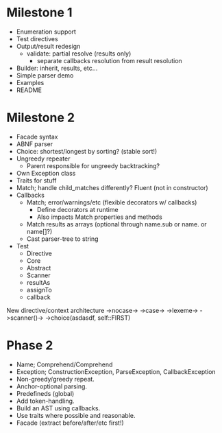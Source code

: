 Milestone 1
===========
-	Enumeration support
-	Test directives
-	Output/result redesign
	-	validate: partial resolve (results only)
		-	separate callbacks resolution from result resolution
-	Builder: inherit, results, etc...
-	Simple parser demo
-	Examples
-	README

Milestone 2
===========
-	Facade syntax
-	ABNF parser
-	Choice: shortest/longest by sorting? (stable sort!)
-	Ungreedy repeater
	-	Parent responsible for ungreedy backtracking?
-	Own Exception class
-	Traits for stuff
-	Match; handle child_matches differently? Fluent (not in constructor)
-	Callbacks
	-	Match; error/warnings/etc (flexible decorators w/ callbacks)
		-	Define decorators at runtime
		-	Also impacts Match properties and methods
	-	Match results as arrays (optional through name.sub or name. or name[]?)
	-	Cast parser-tree to string
-	Test
	-	Directive
	-	Core
	-	Abstract
	-	Scanner
	-	resultAs
	-	assignTo
	-	callback

New directive/context architecture
->nocase->
->case->
->lexeme->
->scanner()->
->choice(asdasdf, self::FIRST)

Phase 2
=======
-	Name; Comprehend/Comprehend
-	Exception; ConstructionException, ParseException, CallbackException
-	Non-greedy/greedy repeat.
-	Anchor-optional parsing.
-	Predefineds (global)
-	Add token-handling.
-	Build an AST using callbacks.
-	Use traits where possible and reasonable.
-	Facade (extract before/after/etc first!)